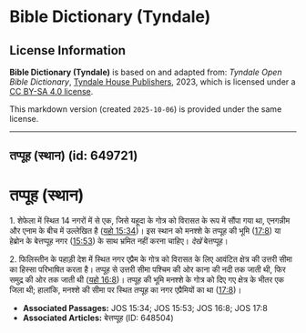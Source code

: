# Bible Dictionary (Tyndale)

## License Information

**Bible Dictionary (Tyndale)** is based on and adapted from: _Tyndale Open Bible Dictionary_, [Tyndale House Publishers](https://tyndaleopenresources.com/), 2023, which is licensed under a [CC BY-SA 4.0 license](https://creativecommons.org/licenses/by-sa/4.0/legalcode.en).

This markdown version (created `2025-10-06`) is provided under the same license.



--------------------------------

## तप्पूह (स्थान) (id: 649721)

तप्पूह (स्थान)
==============

1\. शेफेला में स्थित 14 नगरों में से एक, जिसे यहूदा के गोत्र को विरासत के रूप में सौंपा गया था, एनगन्नीम और एनाम के बीच में उल्लेखित है ([यहो 15:34](https://ref.ly/Josh15:34))। इस स्थान को मनश्शे के तप्पूह की भूमि ([17:8](https://ref.ly/Josh17:8)) या हेब्रोन के बेत्तप्पूह नगर ([15:53](https://ref.ly/Josh15:53)) के साथ भ्रमित नहीं करना चाहिए। *देखें* बेत्तप्पूह।

2\. फिलिस्तीन के पहाड़ी देश में स्थित नगर एप्रैम के गोत्र को विरासत के लिए आवंटित क्षेत्र की उत्तरी सीमा का हिस्सा परिभाषित करता है। तप्पूह से उत्तरी सीमा पश्चिम की ओर काना की नदी तक जाती थी, फिर समुद्र की ओर तक जाती थी ([यहो 16:8](https://ref.ly/Josh16:8))। तप्पूह की भूमि मनश्शे के गोत्र को दिए गए क्षेत्र के भीतर एक जिला थी; हालांकि, मनश्शे की सीमा पर स्थित तप्पूह का नगर एप्रैमियों का था ([17:8](https://ref.ly/Josh17:8))।

* **Associated Passages:** JOS 15:34; JOS 15:53; JOS 16:8; JOS 17:8
* **Associated Articles:** बेत्तप्पूह (ID: 648504)


